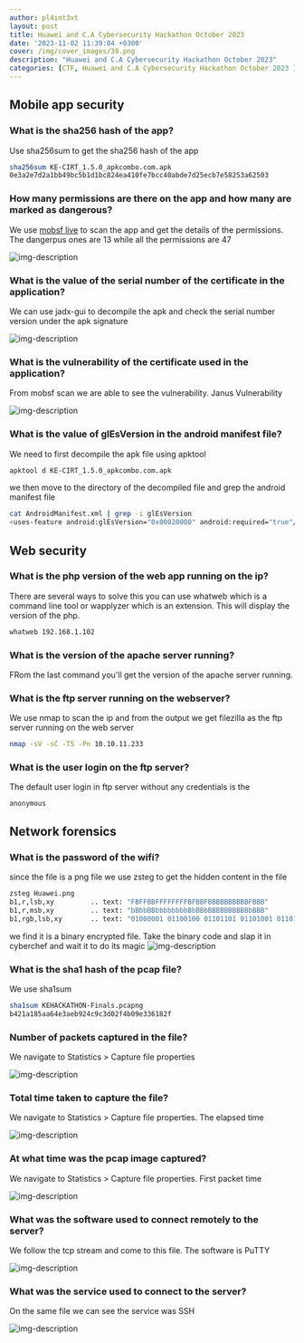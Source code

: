 ```yaml
---
author: pl4int3xt
layout: post
title: Huawei and C.A Cybersecurity Hackathon October 2023
date: '2023-11-02 11:39:04 +0300'
cover: /img/cover_images/39.png
description: "Huawei and C.A Cybersecurity Hackathon October 2023"
categories: [CTF, Huawei and C.A Cybersecurity Hackathon October 2023 ]
---
```


## Mobile app security
### What is the sha256 hash of the app?
Use sha256sum to get the sha256 hash of the app
```bash
sha256sum KE-CIRT_1.5.0_apkcombo.com.apk
0e3a2e7d2a1bb49bc5b1d1bc824ea410fe7bcc40abde7d25ecb7e58253a62503
```
### How many permissions are there on the app and how many are marked as dangerous?
We use [mobsf live](https://mobsf.live/) to scan the app and get the details of the permissions. The dangerpus ones are 13 while all the permissions are 47

![img-description](/img/huwei-ca-hackathon/7.png)

### What is the value of the serial number of the certificate in the application?
We can use jadx-gui to decompile the apk and check the serial number version under the apk signature

![img-description](/img/huwei-ca-hackathon/5.png)

### What is the vulnerability of the certificate used in the application?
From mobsf scan we are able to see the vulnerability. Janus Vulnerability

![img-description](/img/huwei-ca-hackathon/6.png)
### What is the value of glEsVersion in the android manifest file?
We need to first decompile the apk file using apktool
```bash
apktool d KE-CIRT_1.5.0_apkcombo.com.apk
```
we then move to the directory of the decompiled file and grep the android manifest file
```bash
cat AndroidManifest.xml | grep -i glEsVersion
<uses-feature android:glEsVersion="0x00020000" android:required="true"/>
```
## Web security
### What is the php version of the web app running on the ip?
There are several ways to solve this you can use whatweb which is a command line tool or wapplyzer which is an extension. This will display the version of the php.
```bash
whatweb 192.168.1.102
```
### What is the version of the apache server running?
FRom the last command you'll get the version of the apache server running.
### What is the ftp server running on the webserver?
We use nmap to scan the ip and from the output we get filezilla as the ftp server running on the web server
```bash
nmap -sV -sC -T5 -Pn 10.10.11.233
```
### What is the user login on the ftp server?
The default user login in ftp server without any credentials is the 
```
anonymous
```
## Network forensics
### What is the password of the wifi?
since the file is a png file we use zsteg to get the hidden content in the file
```bash
zsteg Huawei.png
b1,r,lsb,xy         .. text: "FBFFBBFFFFFFFFBFBBFBBBBBBBBBBFBBB"
b1,r,msb,xy         .. text: "bBbbBBbbbbbbbbBbBBbBBBBBBBBBBbBBB"
b1,rgb,lsb,xy       .. text: "01000001 01100100 01101101 01101001 01101110 01000000 01000000 00110010 00110000 00110011 00110000 "
```
we find it is a binary encrypted file. Take the binary code and slap it in cyberchef and wait it to do its magic
![img-description](/img/huwei-ca-hackathon/3.png)

### What is the sha1 hash of the pcap file?
We use sha1sum
```bash
sha1sum KEHACKATHON-Finals.pcapng
b421a185aa64e3aeb924c9c3d02f4b09e336182f
```
### Number of packets captured in the file?
We navigate to Statistics > Capture file properties

![img-description](/img/huwei-ca-hackathon/4.png)

### Total time taken to capture the file?
We navigate to Statistics > Capture file properties. The elapsed time

![img-description](/img/huwei-ca-hackathon/2.png)

### At what time was the pcap image captured?
We navigate to Statistics > Capture file properties. First packet time 

![img-description](/img/huwei-ca-hackathon/2.png)
### What was the software used to connect remotely to the server?
We follow the tcp stream and come to this file. The software is PuTTY

![img-description](/img/huwei-ca-hackathon/1.png)
### What was the service used to connect to the server?
On the same file we can see the service was SSH

![img-description](/img/huwei-ca-hackathon/1.png)
